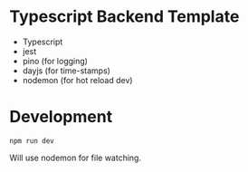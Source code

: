 # Typescript Backend Template

- Typescript
- jest
- pino (for logging)
- dayjs (for time-stamps)
- nodemon (for hot reload dev)

# Development

```
npm run dev
```

Will use nodemon for file watching.
